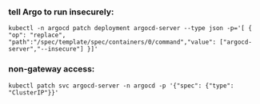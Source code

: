 ### tell Argo to run insecurely:

```shell
kubectl -n argocd patch deployment argocd-server --type json -p='[ { "op": "replace", "path":"/spec/template/spec/containers/0/command","value": ["argocd-server","--insecure"] }]'
```

### non-gateway access:

```shell
kubectl patch svc argocd-server -n argocd -p '{"spec": {"type": "ClusterIP"}}'
```
